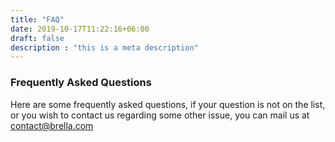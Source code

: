 ```yaml
---
title: "FAQ"
date: 2019-10-17T11:22:16+06:00
draft: false
description : "this is a meta description"
---
```


### Frequently Asked Questions

Here are some frequently asked questions, if your question is not on the list, or you wish to contact us regarding some other issue, you can mail us at contact@brella.com